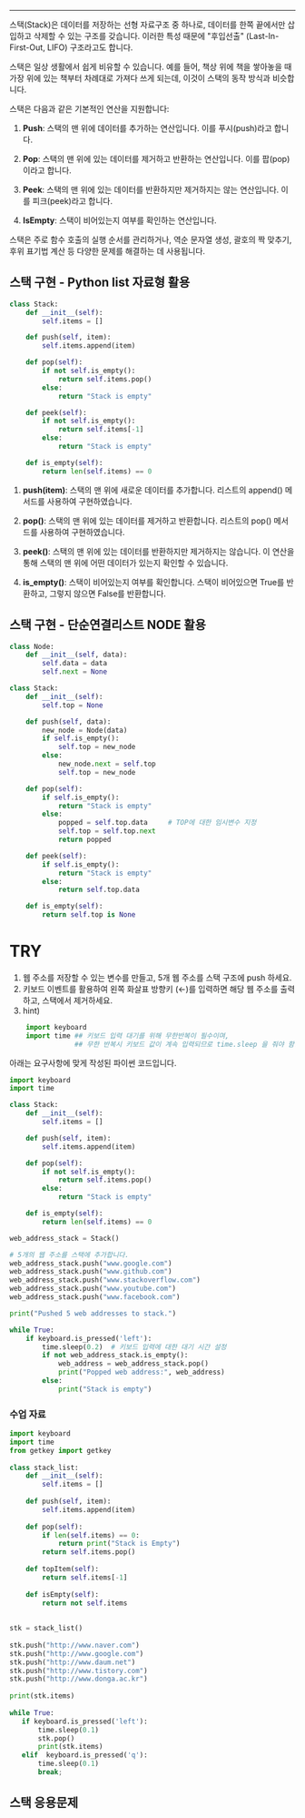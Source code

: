 
---
스택(Stack)은 데이터를 저장하는 선형 자료구조 중 하나로, 데이터를 한쪽 끝에서만 삽입하고 삭제할 수 있는 구조를 갖습니다. 이러한 특성 때문에 "후입선출" (Last-In-First-Out, LIFO) 구조라고도 합니다. 

스택은 일상 생활에서 쉽게 비유할 수 있습니다. 예를 들어, 책상 위에 책을 쌓아놓을 때 가장 위에 있는 책부터 차례대로 가져다 쓰게 되는데, 이것이 스택의 동작 방식과 비슷합니다.

스택은 다음과 같은 기본적인 연산을 지원합니다:

1. **Push**: 스택의 맨 위에 데이터를 추가하는 연산입니다. 이를 푸시(push)라고 합니다.

2. **Pop**: 스택의 맨 위에 있는 데이터를 제거하고 반환하는 연산입니다. 이를 팝(pop)이라고 합니다.

3. **Peek**: 스택의 맨 위에 있는 데이터를 반환하지만 제거하지는 않는 연산입니다. 이를 피크(peek)라고 합니다.

4. **IsEmpty**: 스택이 비어있는지 여부를 확인하는 연산입니다.

스택은 주로 함수 호출의 실행 순서를 관리하거나, 역순 문자열 생성, 괄호의 짝 맞추기, 후위 표기법 계산 등 다양한 문제를 해결하는 데 사용됩니다.

## 스택 구현 - Python list 자료형 활용

```python
class Stack:
    def __init__(self):
        self.items = []

    def push(self, item):
        self.items.append(item)

    def pop(self):
        if not self.is_empty():
            return self.items.pop()
        else:
            return "Stack is empty"

    def peek(self):
        if not self.is_empty():
            return self.items[-1]
        else:
            return "Stack is empty"

    def is_empty(self):
        return len(self.items) == 0
```

1. **push(item)**: 스택의 맨 위에 새로운 데이터를 추가합니다. 리스트의 append() 메서드를 사용하여 구현하였습니다.

2. **pop()**: 스택의 맨 위에 있는 데이터를 제거하고 반환합니다. 리스트의 pop() 메서드를 사용하여 구현하였습니다.

3. **peek()**: 스택의 맨 위에 있는 데이터를 반환하지만 제거하지는 않습니다. 이 연산을 통해 스택의 맨 위에 어떤 데이터가 있는지 확인할 수 있습니다.

1. **is_empty()**: 스택이 비어있는지 여부를 확인합니다. 스택이 비어있으면 True를 반환하고, 그렇지 않으면 False를 반환합니다.

## 스택 구현 - 단순연결리스트 NODE 활용

```python
class Node:
    def __init__(self, data):
        self.data = data
        self.next = None

class Stack:
    def __init__(self):
        self.top = None

    def push(self, data):
        new_node = Node(data)
        if self.is_empty():
            self.top = new_node
        else:
            new_node.next = self.top
            self.top = new_node

    def pop(self):
        if self.is_empty():
            return "Stack is empty"
        else:
            popped = self.top.data     # TOP에 대한 임시변수 지정
            self.top = self.top.next
            return popped

    def peek(self):
        if self.is_empty():
            return "Stack is empty"
        else:
            return self.top.data

    def is_empty(self):
        return self.top is None
```


# TRY
1) 웹 주소를 저장할 수 있는 변수를 만들고, 5개 웹 주소를 스택 구조에 push 하세요.
2) 키보드 이벤트를 활용하여 왼쪽 화살표 방향키 (←)를 입력하면 해당 웹 주소를 출력하고, 스택에서 제거하세요. 
3) hint) 
```python
	import keyboard
	import time ## 키보드 입력 대기를 위해 무한반복이 필수이며, 
				## 무한 반복시 키보드 값이 계속 입력되므로 time.sleep 을 줘야 함. 
```

아래는 요구사항에 맞게 작성된 파이썬 코드입니다.

```python
import keyboard
import time

class Stack:
    def __init__(self):
        self.items = []

    def push(self, item):
        self.items.append(item)

    def pop(self):
        if not self.is_empty():
            return self.items.pop()
        else:
            return "Stack is empty"

    def is_empty(self):
        return len(self.items) == 0

web_address_stack = Stack()

# 5개의 웹 주소를 스택에 추가합니다.
web_address_stack.push("www.google.com")
web_address_stack.push("www.github.com")
web_address_stack.push("www.stackoverflow.com")
web_address_stack.push("www.youtube.com")
web_address_stack.push("www.facebook.com")

print("Pushed 5 web addresses to stack.")

while True:
    if keyboard.is_pressed('left'):
        time.sleep(0.2)  # 키보드 입력에 대한 대기 시간 설정
        if not web_address_stack.is_empty():
            web_address = web_address_stack.pop()
            print("Popped web address:", web_address)
        else:
            print("Stack is empty")
``` 

### 수업 자료
```python
import keyboard  
import time  
from getkey import getkey  
  
class stack_list:  
    def __init__(self):  
        self.items = []  
  
    def push(self, item):  
        self.items.append(item)  
  
    def pop(self):  
        if len(self.items) == 0:  
            return print("Stack is Empty")  
        return self.items.pop()  
  
    def topItem(self):  
        return self.items[-1]  
  
    def isEmpty(self):  
        return not self.items  
  
  
stk = stack_list()  
  
stk.push("http://www.naver.com")  
stk.push("http://www.google.com")  
stk.push("http://www.daum.net")  
stk.push("http://www.tistory.com")  
stk.push("http://www.donga.ac.kr")  
  
print(stk.items)  
  
while True:  
   if keyboard.is_pressed('left'):  
       time.sleep(0.1)  
       stk.pop()  
       print(stk.items)  
   elif  keyboard.is_pressed('q'):  
       time.sleep(0.1)  
       break;
```

## 스택 응용문제
